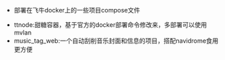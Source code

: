 * 部署在飞牛docker上的一些项目compose文件

- ttnode:甜糖容器，基于官方的docker部署命令修改来，多部署可以使用mvlan
- music_tag_web:一个自动刮削音乐封面和信息的项目，搭配navidrome食用更方便
